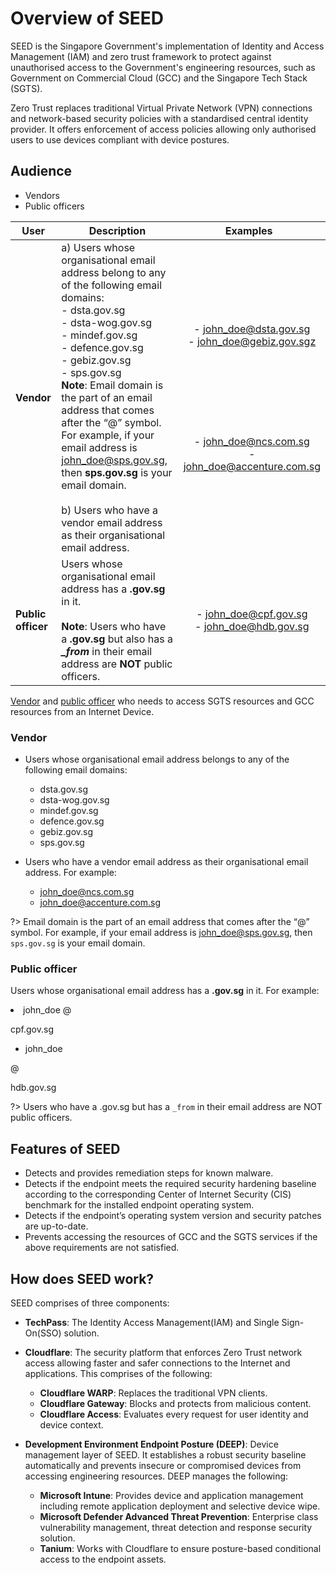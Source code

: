 # Overview of SEED

SEED is the Singapore Government's implementation of Identity and Access Management (IAM) and zero trust framework to protect against unauthorised access to the Government's engineering resources, such as Government on Commercial Cloud (GCC) and the Singapore Tech Stack (SGTS).

Zero Trust replaces traditional Virtual Private Network (VPN) connections and network-based security policies with a standardised central identity provider. It offers enforcement of access policies allowing only authorised users to use devices compliant with device postures.

## Audience

- Vendors
- Public officers

| User| Description | <div style="width:210px">Examples</div> |
|----| ------------- |:-------------:|
| **Vendor** | a) Users whose organisational email address belong to any of the following email domains:<br>- dsta.gov.sg<br>- dsta-wog.gov.sg<br>- mindef.gov.sg<br>- defence.gov.sg<br>- gebiz.gov.sg<br>- sps.gov.sg<br>**Note**: Email domain is the part of an email address that comes after the “@” symbol. For example, if your email address is john_doe@sps.gov.sg, then **sps.gov.sg** is your email domain.<br><br>b) Users who have a vendor email address as their organisational email address. | - john_doe@dsta.gov.sg<br>- john_doe@gebiz.gov.sgz<br><br><br><br><br><br><br><br>- john_doe@ncs.com.sg<br>- john_doe@accenture.com.sg  |
| **Public officer** | Users whose organisational email address has a **.gov.sg** in it.<br><br>**Note**: Users who have a **.gov.sg** but also has a ***_from*** in their email address are **NOT** public officers. | - john_doe@cpf.gov.sg<br>- john_doe@hdb.gov.sg |





[Vendor](#vendor) and [public officer](#public-officer) who needs to access SGTS resources and GCC resources from an Internet Device.

### Vendor

- Users whose organisational email address belongs to any of the following email domains:
    - dsta.gov.sg
    - dsta-wog.gov.sg
    - mindef.gov.sg
    - defence.gov.sg
    - gebiz.gov.sg
    - sps.gov.sg

- Users who have a vendor email address as their organisational email address. For example:
    - john_doe@ncs.com.sg 
    - john_doe@accenture.com.sg 

?> Email domain is the part of an email address that comes after the “@” symbol. For example, if your email address is john_doe@sps.gov.sg, then ```sps.gov.sg``` is your email domain.      

### Public officer    

Users whose organisational email address has a **.gov.sg** in it.
For example:

<li>john_doe
<span>@</span>

cpf.gov.sg

- john_doe

<span>@</span>

hdb.gov.sg


?> Users who have a .gov.sg but has a ```_from``` in their email address are NOT public officers.

<!--
## Identify your user type (Eunice either this goes or the above explanation)

Refer to this table to know what type of user you are for the SEED platform.

|<div style="width:100px"> User</div>| <div style="width:140px">organisational email address</div>   | email domain 
| --- |------------- |:-------------:| 
|Vendor| Does not have a **gov.sg** in it.| belongs to<br>- dsta.gov.sg<br>- dsta-wog.gov.sg<br>- mindef.gov.sg<br>- defence.gov.sg<br>- gebiz.gov.sg<br>- sps.gov.sg |
|Public officer| has a **gov.sg** in it. | does not belong to the domains mentioned for vendors. | -->

## Features of SEED

- Detects and provides remediation steps for known malware.
- Detects if the endpoint meets the required security hardening baseline according to the corresponding Center of Internet Security (CIS) benchmark for the installed endpoint operating system.
- Detects if the endpoint’s operating system version and security patches are up-to-date.
- Prevents accessing the resources of GCC and the SGTS services if the above requirements are not satisfied.

## How does SEED work?

SEED comprises of three components:

- **TechPass**: The Identity Access Management(IAM) and Single Sign-On(SSO) solution.

- **Cloudflare**: The security platform that enforces Zero Trust network access allowing faster and safer connections to the Internet and applications. This comprises of the following:
    - **Cloudflare WARP**: Replaces the traditional VPN clients.
    - **Cloudflare Gateway**: Blocks and protects from malicious content.
    - **Cloudflare Access**: Evaluates every request for user identity and device context.

 - **Development Environment Endpoint Posture (DEEP)**: Device management layer of SEED. It establishes a robust security baseline automatically​ and prevents insecure or compromised devices from accessing engineering resources.​ DEEP manages the following:
    - **Microsoft Intune**: Provides device and application management including remote application deployment and selective device wipe.
    - **Microsoft Defender Advanced Threat Prevention**: Enterprise class vulnerability management, threat detection and response security solution.
    - **Tanium**: Works with Cloudflare to ensure posture-based conditional access to the endpoint assets.

